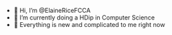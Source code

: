 - 👋 Hi, I’m @ElaineRiceFCCA
- 🌱 I’m currently doing a HDip in Computer Science
- 🤣 Everything is new and complicated to me right now

<!---
ElaineRiceFCCA/ElaineRiceFCCA is a ✨ special ✨ repository because its `README.md` (this file) appears on your GitHub profile.
You can click the Preview link to take a look at your changes.
--->
